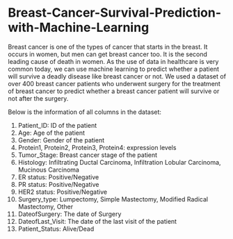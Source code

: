 # Breast-Cancer-Survival-Prediction-with-Machine-Learning


Breast cancer is one of the types of cancer that starts in the breast. It occurs in women, but men can get breast cancer too. It is the second leading cause of death in women. As the use of data in healthcare is very common today, we can use machine learning to predict whether a patient will survive a deadly disease like breast cancer or not. We used a dataset of over 400 breast cancer patients who underwent surgery for the treatment of breast cancer to predict whether a breast cancer patient will survive or not after the surgery.



Below is the information of all columns in the dataset:
1.	Patient_ID: ID of the patient
2.	Age: Age of the patient
3.	Gender: Gender of the patient
4.	Protein1, Protein2, Protein3, Protein4: expression levels
5.	Tumor_Stage: Breast cancer stage of the patient
6.	Histology: Infiltrating Ductal Carcinoma, Infiltration Lobular Carcinoma, Mucinous Carcinoma
7.	ER status: Positive/Negative
8.	PR status: Positive/Negative
9.	HER2 status: Positive/Negative
10.	Surgery_type: Lumpectomy, Simple Mastectomy, Modified Radical Mastectomy, Other
11.	DateofSurgery: The date of Surgery
12.	DateofLast_Visit: The date of the last visit of the patient
13.	Patient_Status: Alive/Dead
